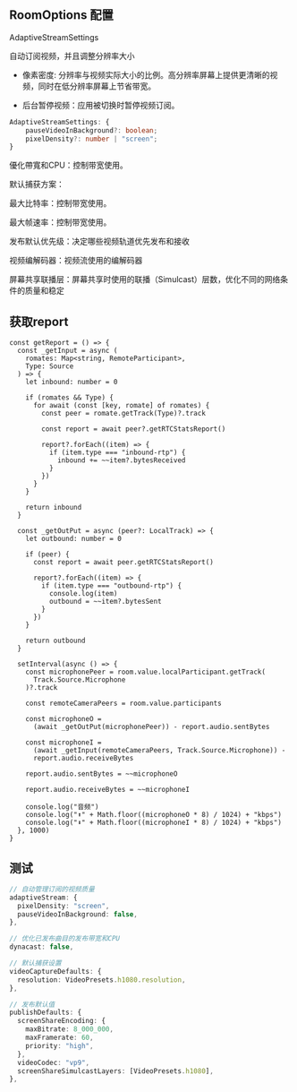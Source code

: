 







## RoomOptions 配置

AdaptiveStreamSettings

自动订阅视频，并且调整分辨率大小

- 像素密度: 分辨率与视频实际大小的比例。高分辨率屏幕上提供更清晰的视频，同时在低分辨率屏幕上节省带宽。

- 后台暂停视频：应用被切换时暂停视频订阅。

~~~ts
AdaptiveStreamSettings: {
    pauseVideoInBackground?: boolean;
    pixelDensity?: number | "screen";
}
~~~

優化帶寬和CPU：控制带宽使用。

默认捕获方案：

最大比特率：控制带宽使用。

最大帧速率：控制带宽使用。

发布默认优先级：决定哪些视频轨道优先发布和接收

视频编解码器：视频流使用的编解码器

屏幕共享联播层：屏幕共享时使用的联播（Simulcast）层数，优化不同的网络条件的质量和稳定



## 获取report

```
const getReport = () => {
  const _getInput = async (
    romates: Map<string, RemoteParticipant>,
    Type: Source
  ) => {
    let inbound: number = 0

    if (romates && Type) {
      for await (const [key, romate] of romates) {
        const peer = romate.getTrack(Type)?.track

        const report = await peer?.getRTCStatsReport()

        report?.forEach((item) => {
          if (item.type === "inbound-rtp") {
            inbound += ~~item?.bytesReceived
          }
        })
      }
    }

    return inbound
  }

  const _getOutPut = async (peer?: LocalTrack) => {
    let outbound: number = 0

    if (peer) {
      const report = await peer.getRTCStatsReport()

      report?.forEach((item) => {
        if (item.type === "outbound-rtp") {
          console.log(item)
          outbound = ~~item?.bytesSent
        }
      })
    }

    return outbound
  }

  setInterval(async () => {
    const microphonePeer = room.value.localParticipant.getTrack(
      Track.Source.Microphone
    )?.track

    const remoteCameraPeers = room.value.participants

    const microphoneO =
      (await _getOutPut(microphonePeer)) - report.audio.sentBytes

    const microphoneI =
      (await _getInput(remoteCameraPeers, Track.Source.Microphone)) -
      report.audio.receiveBytes

    report.audio.sentBytes = ~~microphoneO

    report.audio.receiveBytes = ~~microphoneI

    console.log("音频")
    console.log("⬆" + Math.floor((microphoneO * 8) / 1024) + "kbps")
    console.log("⬇" + Math.floor((microphoneI * 8) / 1024) + "kbps")
  }, 1000)
}
```





## 测试

```ts
// 自动管理订阅的视频质量
adaptiveStream: {
  pixelDensity: "screen",
  pauseVideoInBackground: false,
},
```

```ts
// 优化已发布曲目的发布带宽和CPU
dynacast: false,
```

```ts
// 默认捕获设置
videoCaptureDefaults: {
  resolution: VideoPresets.h1080.resolution,
},
```

```ts
// 发布默认值
publishDefaults: {
  screenShareEncoding: {
    maxBitrate: 8_000_000,
    maxFramerate: 60,
    priority: "high",
  },
  videoCodec: "vp9",
  screenShareSimulcastLayers: [VideoPresets.h1080],
},
```